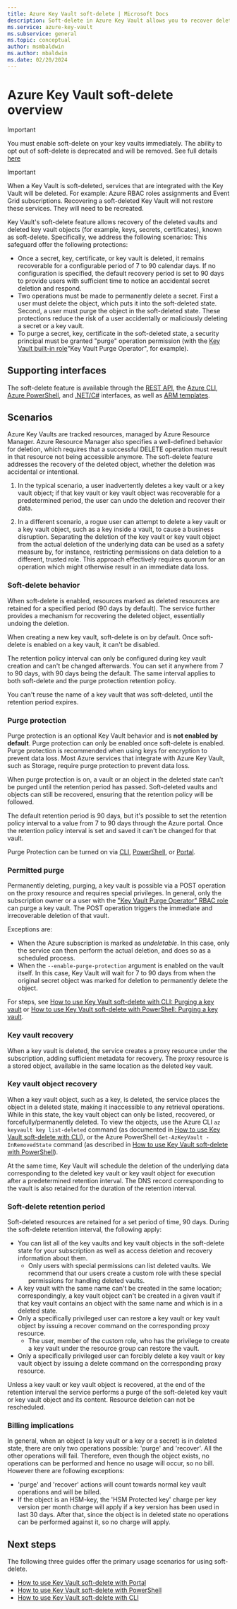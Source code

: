 ```yaml
---
title: Azure Key Vault soft-delete | Microsoft Docs
description: Soft-delete in Azure Key Vault allows you to recover deleted key vaults and key vault objects, such as keys, secrets, and certificates.
ms.service: azure-key-vault
ms.subservice: general
ms.topic: conceptual
author: msmbaldwin
ms.author: mbaldwin
ms.date: 02/20/2024
---
```


# Azure Key Vault soft-delete overview

> [!IMPORTANT]
> You must enable soft-delete on your key vaults immediately. The ability to opt out of soft-delete is deprecated and will be removed. See full details [here](soft-delete-change.md)

> [!IMPORTANT]
> When a Key Vault is soft-deleted, services that are integrated with the Key Vault will be deleted. For example: Azure RBAC roles assignments and Event Grid subscriptions. Recovering a soft-deleted Key Vault will not restore these services. They will need to be recreated.

Key Vault's soft-delete feature allows recovery of the deleted vaults and deleted key vault objects (for example, keys, secrets, certificates), known as soft-delete. Specifically, we address the following scenarios:  This safeguard offer the following protections:

- Once a secret, key, certificate, or key vault is deleted, it remains recoverable for a configurable period of 7 to 90 calendar days. If no configuration is specified, the default recovery period is set to 90 days to provide users with sufficient time to notice an accidental secret deletion and respond.
- Two operations must be made to permanently delete a secret. First a user must delete the object, which puts it into the soft-deleted state. Second, a user must purge the object in the soft-deleted state. These protections reduce the risk of a user accidentally or maliciously deleting a secret or a key vault.  
- To purge a secret, key, certificate in the soft-deleted state, a security principal must be granted "purge" operation permission (with the [Key Vault built-in role](rbac-guide.md#azure-built-in-roles-for-key-vault-data-plane-operations )"Key Vault Purge Operator", for example).

## Supporting interfaces

The soft-delete feature is available through the [REST API](/rest/api/keyvault/), the [Azure CLI](./key-vault-recovery.md), [Azure PowerShell](./key-vault-recovery.md), and [.NET/C#](/dotnet/api/microsoft.azure.keyvault) interfaces, as well as [ARM templates](/azure/templates/microsoft.keyvault/2019-09-01/vaults).

## Scenarios

Azure Key Vaults are tracked resources, managed by Azure Resource Manager. Azure Resource Manager also specifies a well-defined behavior for deletion, which requires that a successful DELETE operation must result in that resource not being accessible anymore. The soft-delete feature addresses the recovery of the deleted object, whether the deletion was accidental or intentional.

1. In the typical scenario, a user inadvertently deletes a key vault or a key vault object; if that key vault or key vault object was recoverable for a predetermined period, the user can undo the deletion and recover their data.

2. In a different scenario, a rogue user can attempt to delete a key vault or a key vault object, such as a key inside a vault, to cause a business disruption. Separating the deletion of the key vault or key vault object from the actual deletion of the underlying data can be used as a safety measure by, for instance, restricting permissions on data deletion to a different, trusted role. This approach effectively requires quorum for an operation which might otherwise result in an immediate data loss.

### Soft-delete behavior

When soft-delete is enabled, resources marked as deleted resources are retained for a specified period (90 days by default). The service further provides a mechanism for recovering the deleted object, essentially undoing the deletion.

When creating a new key vault, soft-delete is on by default. Once soft-delete is enabled on a key vault, it can't be disabled.

The retention policy interval can only be configured during key vault creation and can't be changed afterwards. You can set it anywhere from 7 to 90 days, with 90 days being the default. The same interval applies to both soft-delete and the purge protection retention policy.

You can't reuse the name of a key vault that was soft-deleted, until the retention period expires.

### Purge protection

Purge protection is an optional Key Vault behavior and is **not enabled by default**. Purge protection can only be enabled once soft-delete is enabled. Purge protection is recommended when using keys for encryption to prevent data loss. Most Azure services that integrate with Azure Key Vault, such as Storage, require purge protection to prevent data loss.

When purge protection is on, a vault or an object in the deleted state can't be purged until the retention period has passed. Soft-deleted vaults and objects can still be recovered, ensuring that the retention policy will be followed.

The default retention period is 90 days, but it's possible to set the retention policy interval to a value from 7 to 90 days through the Azure portal. Once the retention policy interval is set and saved it can't be changed for that vault.

Purge Protection can be turned on via [CLI](./key-vault-recovery.md?tabs=azure-cli), [PowerShell](./key-vault-recovery.md?tabs=azure-powershell), or [Portal](./key-vault-recovery.md?tabs=azure-portal).

### Permitted purge

Permanently deleting, purging, a key vault is possible via a POST operation on the proxy resource and requires special privileges. In general, only the subscription owner or a user with the ["Key Vault Purge Operator" RBAC role](rbac-guide.md#azure-built-in-roles-for-key-vault-data-plane-operations) can purge a key vault. The POST operation triggers the immediate and irrecoverable deletion of that vault.

Exceptions are:
- When the Azure subscription is marked as *undeletable*. In this case, only the service can then perform the actual deletion, and does so as a scheduled process. 
- When the `--enable-purge-protection` argument is enabled on the vault itself. In this case, Key Vault will wait for 7 to 90 days from when the original secret object was marked for deletion to permanently delete the object.

For steps, see [How to use Key Vault soft-delete with CLI: Purging a key vault](./key-vault-recovery.md?tabs=azure-cli#key-vault-cli) or [How to use Key Vault soft-delete with PowerShell: Purging a key vault](./key-vault-recovery.md?tabs=azure-powershell#key-vault-powershell).

### Key vault recovery

When a key vault is deleted, the service creates a proxy resource under the subscription, adding sufficient metadata for recovery. The proxy resource is a stored object, available in the same location as the deleted key vault. 

### Key vault object recovery

When a key vault object, such as a key, is deleted, the service places the object in a deleted state, making it inaccessible to any retrieval operations. While in this state, the key vault object can only be listed, recovered, or forcefully/permanently deleted. To view the objects, use the Azure CLI `az keyvault key list-deleted` command (as documented in [How to use Key Vault soft-delete with CLI](./key-vault-recovery.md)), or the Azure PowerShell `Get-AzKeyVault -InRemovedState` command (as described in [How to use Key Vault soft-delete with PowerShell](./key-vault-recovery.md?tabs=azure-powershell#key-vault-powershell)).  

At the same time, Key Vault will schedule the deletion of the underlying data corresponding to the deleted key vault or key vault object for execution after a predetermined retention interval. The DNS record corresponding to the vault is also retained for the duration of the retention interval.

### Soft-delete retention period

Soft-deleted resources are retained for a set period of time, 90 days. During the soft-delete retention interval, the following apply:

- You can list all of the key vaults and key vault objects in the soft-delete state for your subscription as well as access deletion and recovery information about them.
  - Only users with special permissions can list deleted vaults. We recommend that our users create a custom role with these special permissions for handling deleted vaults.
- A key vault with the same name can't be created in the same location; correspondingly, a key vault object can't be created in a given vault if that key vault contains an object with the same name and which is in a deleted state.
- Only a specifically privileged user can restore a key vault or key vault object by issuing a recover command on the corresponding proxy resource.
  - The user, member of the custom role, who has the privilege to create a key vault under the resource group can restore the vault.
- Only a specifically privileged user can forcibly delete a key vault or key vault object by issuing a delete command on the corresponding proxy resource.

Unless a key vault or key vault object is recovered, at the end of the retention interval the service performs a purge of the soft-deleted key vault or key vault object and its content. Resource deletion can not be rescheduled.

### Billing implications

In general, when an object (a key vault or a key or a secret) is in deleted state, there are only two operations possible: 'purge' and 'recover'. All the other operations will fail. Therefore, even though the object exists, no operations can be performed and hence no usage will occur, so no bill. However there are following exceptions:

- 'purge' and 'recover' actions will count towards normal key vault operations and will be billed.
- If the object is an HSM-key, the 'HSM Protected key' charge per key version per month charge will apply if a key version has been used in last 30 days. After that, since the object is in deleted state no operations can be performed against it, so no charge will apply.

## Next steps

The following three guides offer the primary usage scenarios for using soft-delete.

- [How to use Key Vault soft-delete with Portal](./key-vault-recovery.md?tabs=azure-portal)
- [How to use Key Vault soft-delete with PowerShell](./key-vault-recovery.md?tabs=azure-powershell) 
- [How to use Key Vault soft-delete with CLI](./key-vault-recovery.md?tabs=azure-cli)
